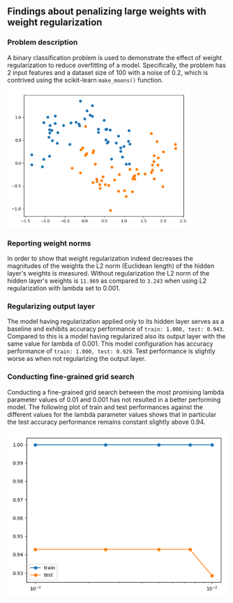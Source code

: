 ## Findings about penalizing large weights with weight regularization

### Problem description

A binary classification problem is used to demonstrate the effect of weight regularization to reduce overfitting of a
model. Specifically, the problem has 2 input features and a dataset size of 100 with a noise of 0.2, which is contrived
using the scikit-learn `make_moons()` function.

<img src="images/problem.png" width="420">

### Reporting weight norms

In order to show that weight regularization indeed decreases the magnitudes of the weights the L2 norm (Euclidean length)
of the hidden layer's weights is measured. Without regularization the L2 norm of the hidden layer's weights is `11.969`
as compared to `3.243` when using L2 regularization with lambda set to 0.001.

### Regularizing output layer
The model having regularization applied only to its hidden layer serves as a baseline and exhibits accuracy performance
of `train: 1.000, test: 0.943`. Compared to this is a model having regularized also its output layer with the same value
for lambda of 0.001. This model configuration has accuracy performance of `train: 1.000, test: 0.929`. Test performance
is slightly worse as when not regularizing the output layer. 

### Conducting fine-grained grid search
Conducting a fine-grained grid search between the most promising lambda parameter values of 0.01 and 0.001 has not
resulted in a better performing model. The following plot of train and test performances against the different values
for the lambda parameter values shows that in particular the test accuracy performance remains constant slightly above
0.94.

![](images/ext_fine_grained_grid_search.png)
